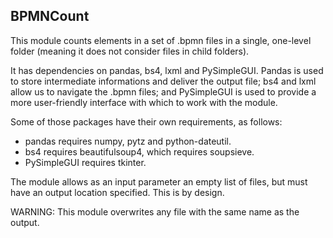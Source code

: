 ## BPMNCount

This module counts elements in a set of .bpmn files in a single, one-level folder (meaning it does not consider files in child folders).

It has dependencies on pandas, bs4, lxml and PySimpleGUI. Pandas is used to store intermediate informations and deliver the output file; 
bs4 and lxml allow us to navigate the .bpmn files; 
and PySimpleGUI is used to provide a more user-friendly interface with which to work with the module.

Some of those packages have their own requirements, as follows:

- pandas requires numpy, pytz and python-dateutil.
- bs4 requires beautifulsoup4, which requires soupsieve.
- PySimpleGUI requires tkinter.

The module allows as an input parameter an empty list of files, but must have an output location specified. This is by design.

WARNING: This module overwrites any file with the same name as the output.

